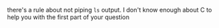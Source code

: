 there's a rule about not piping `ls` output. I don't know enough about C to help you with the first part of your question
